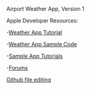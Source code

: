 Airport Weather App, Version 1

Apple Developer Resources: 

  -[Weather App Tutorial](https://developer.apple.com/videos/play/wwdc2022/10003/)

  -[Weather App Sample Code](https://developer.apple.com/documentation/weatherkit/fetching_weather_forecasts_with_weatherkit)

  -[Sample App Tutorials](https://developer.apple.com/tutorials/sample-apps)

  -[Forums](https://developer.apple.com/forums/)

[Github file editing](https://docs.github.com/en/get-started/writing-on-github/getting-started-with-writing-and-formatting-on-github/basic-writing-and-formatting-syntax)
